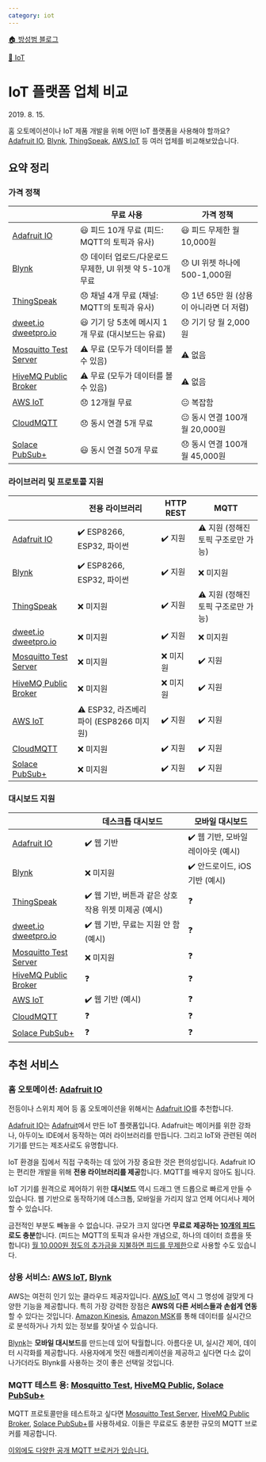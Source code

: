 ```yaml
---
category: iot
---
```


[🏠 방성범 블로그](/README.md)

[🛜 IoT](/iot.md)

# IoT 플랫폼 업체 비교

<time id="published" datetime="2019-08-15">2019. 8. 15.</time>

홈 오토메이션이나 IoT 제품 개발을 위해 어떤 IoT 플랫폼을 사용해야 할까요? [Adafruit IO](https://io.adafruit.com/), [Blynk](https://blynk.io), [ThingSpeak](https://thingspeak.com/), [AWS IoT](https://aws.amazon.com/iot/) 등 여러 업체를 비교해보았습니다.

## 요약 정리

### 가격 정책

|| 무료 사용 | 가격 정책 |
|---|---|---|
| [Adafruit IO](https://io.adafruit.com/) | 😃 피드 10개 무료 (피드: MQTT의 토픽과 유사) | 😃 피드 무제한 월 10,000원 |
| [Blynk](https://blynk.io) | 😞 데이터 업로드/다운로드 무제한, UI 위젯 약 5-10개 무료 | 😞 UI 위젯 하나에 500-1,000원 |
| [ThingSpeak](https://thingspeak.com/) | 😞 채널 4개 무료 (채널: MQTT의 토픽과 유사) | 😞 1년 65만 원 (상용이 아니라면 더 저렴) |
| [dweet.io](http://dweet.io/)<br />[dweetpro.io](https://dweetpro.io/) | 😃 기기 당 5초에 메시지 1개 무료 (대시보드는 유료) | 😞 기기 당 월 2,000원 |
| [Mosquitto Test Server](https://test.mosquitto.org/) | ⚠️ 무료 (모두가 데이터를 볼 수 있음) | ⚠️ 없음 |
| [HiveMQ Public Broker](http://www.mqtt-dashboard.com/) | ⚠️ 무료 (모두가 데이터를 볼 수 있음) | ⚠️ 없음 |
| [AWS IoT](https://aws.amazon.com/iot/) | 😞 12개월 무료 | 😐 복잡함 |
| [CloudMQTT](https://www.cloudmqtt.com/) | 😞 동시 연결 5개 무료 | 😐 동시 연결 100개 월 20,000원 |
| [Solace PubSub+](https://solace.com/cloud/) | 😃 동시 연결 50개 무료 | 😞 동시 연결 100개 월 45,000원 |

### 라이브러리 및 프로토콜 지원

|| 전용 라이브러리 | HTTP REST | MQTT |
|---|---|---|---|
| [Adafruit IO](https://io.adafruit.com/) | ✔️ ESP8266, ESP32, 파이썬 | ✔️ 지원 | ⚠️ 지원 (정해진 토픽 구조로만 가능) |
| [Blynk](https://blynk.io) | ✔️ ESP8266, ESP32, 파이썬 | ✔️ 지원 | ❌ 미지원 |
| [ThingSpeak](https://thingspeak.com/) | ❌ 미지원 | ✔️ 지원 | ⚠️ 지원 (정해진 토픽 구조로만 가능) |
| [dweet.io](http://dweet.io/)<br />[dweetpro.io](https://dweetpro.io/) | ❌ 미지원 | ✔️ 지원 | ❌ 미지원 |
| [Mosquitto Test Server](https://test.mosquitto.org/) | ❌ 미지원 | ❌ 미지원 | ✔️ 지원 |
| [HiveMQ Public Broker](http://www.mqtt-dashboard.com/) | ❌ 미지원 | ❌ 미지원 | ✔️ 지원 |
| [AWS IoT](https://aws.amazon.com/iot/) | ⚠️ ESP32, 라즈베리파이 (ESP8266 미지원) | ✔️ 지원 | ✔️ 지원 |
| [CloudMQTT](https://www.cloudmqtt.com/) | ❌ 미지원 | ✔️ 지원 | ✔️ 지원 |
| [Solace PubSub+](https://solace.com/cloud/) | ❌ 미지원 | ✔️ 지원 | ✔️ 지원 |

### 대시보드 지원

|| 데스크톱 대시보드 | 모바일 대시보드 |
|---|---|---|
| [Adafruit IO](https://io.adafruit.com/) | ✔️ 웹 기반 | ✔️ 웹 기반, 모바일 레이아웃 (예시) |
| [Blynk](https://blynk.io) | ❌ 미지원 | ✔️ 안드로이드, iOS 기반 (예시) |
| [ThingSpeak](https://thingspeak.com/) | ✔️ 웹 기반, 버튼과 같은 상호 작용 위젯 미제공 (예시) | ❓ |
| [dweet.io](http://dweet.io/)<br />[dweetpro.io](https://dweetpro.io/) | ✔️ 웹 기반, 무료는 지원 안 함 (예시) | ❓ |
| [Mosquitto Test Server](https://test.mosquitto.org/) | ❌ 미지원 | ❓ |
| [HiveMQ Public Broker](http://www.mqtt-dashboard.com/) | ❓ | ❓ |
| [AWS IoT](https://aws.amazon.com/iot/) | ✔️ 웹 기반 (예시) | ❓ |
| [CloudMQTT](https://www.cloudmqtt.com/) | ❓ | ❓ |
| [Solace PubSub+](https://solace.com/cloud/) | ❓ | ❓ |

## 추천 서비스

### 홈 오토메이션: [Adafruit IO](https://io.adafruit.com/)

전등이나 스위치 제어 등 홈 오토메이션을 위해서는 [Adafruit IO](https://io.adafruit.com/)를 추천합니다.

[Adafruit IO](https://io.adafruit.com/)는 [Adafruit](https://www.adafruit.com/)에서 만든 IoT 플랫폼입니다. Adafruit는 메이커를 위한 강좌나, 아두이노 IDE에서 동작하는 여러 라이브러리를 만듭니다. 그리고 IoT와 관련된 여러 기기를 만드는 제조사로도 유명합니다.

IoT 환경을 집에서 직접 구축하는 데 있어 가장 중요한 것은 편의성입니다. Adafruit IO는 편리한 개발을 위해 **전용 라이브러리를 제공**합니다. MQTT를 배우지 않아도 됩니다.

IoT 기기를 원격으로 제어하기 위한 **대시보드** 역시 드래그 앤 드롭으로 빠르게 만들 수 있습니다. 웹 기반으로 동작하기에 데스크톱, 모바일을 가리지 않고 언제 어디서나 제어할 수 있습니다.

금전적인 부분도 빼놓을 수 없습니다. 규모가 크지 않다면 **무료로 제공하는 [10개의 피드](https://io.adafruit.com/)로도 충분**합니다. (피드는 MQTT의 토픽과 유사한 개념으로, 하나의 데이터 흐름을 뜻합니다) [월 10,000원 정도의 추가금을 지불하면 피드를 무제한](https://io.adafruit.com/plus)으로 사용할 수도 있습니다.

### 상용 서비스: [AWS IoT](https://aws.amazon.com/iot/), [Blynk](https://blynk.io/)

AWS는 여전히 인기 있는 클라우드 제공자입니다. [AWS IoT](https://aws.amazon.com/iot/) 역시 그 명성에 걸맞게 다양한 기능을 제공합니다. 특히 가장 강력한 장점은 **AWS의 다른 서비스들과 손쉽게 연동**할 수 있다는 것입니다. [Amazon Kinesis](https://aws.amazon.com/kinesis/), [Amazon MSK](https://aws.amazon.com/msk/)를 통해 데이터를 실시간으로 분석하거나 가치 있는 정보를 찾아낼 수 있습니다.

[Blynk](https://blynk.io/)는 **모바일 대시보드**를 만드는데 있어 탁월합니다. 아름다운 UI, 실시간 제어, 데이터 시각화를 제공합니다. 사용자에게 멋진 애플리케이션을 제공하고 싶다면 다소 값이 나가더라도 Blynk를 사용하는 것이 좋은 선택일 것입니다.

### MQTT 테스트 용: [Mosquitto Test](https://test.mosquitto.org/), [HiveMQ Public](http://www.mqtt-dashboard.com/), [Solace PubSub+](https://solace.com/cloud/)

MQTT 프로토콜만을 테스트하고 싶다면 [Mosquitto Test Server](https://test.mosquitto.org/), [HiveMQ Public Broker](http://www.mqtt-dashboard.com/), [Solace PubSub+](https://solace.com/cloud/)를 사용하세요. 이들은 무료로도 충분한 규모의 MQTT 브로커를 제공합니다.

[이외에도 다양한 공개 MQTT 브로커가 있습니다.](https://github.com/mqtt/mqtt.github.io/wiki/public_brokers)
